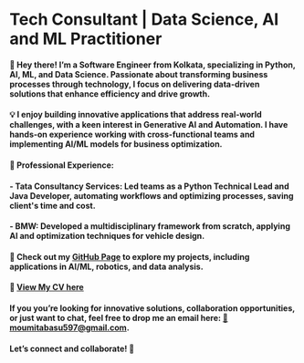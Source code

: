 # Tech Consultant | Data Science, AI and ML Practitioner

#### 👋 Hey there! I’m a Software Engineer from Kolkata, specializing in Python, AI, ML, and Data Science. Passionate about transforming business processes through technology, I focus on delivering data-driven solutions that enhance efficiency and drive growth.

#### 💡 I enjoy building innovative applications that address real-world challenges, with a keen interest in Generative AI and Automation. I have hands-on experience working with cross-functional teams and implementing AI/ML models for business optimization.
#### 💼 Professional Experience:

#### - Tata Consultancy Services: Led teams as a Python Technical Lead and Java Developer, automating workflows and optimizing processes, saving client's time and cost.
#### - BMW: Developed a multidisciplinary framework from scratch, applying AI and optimization techniques for vehicle design.

#### 📂 Check out my [GitHub Page](https://github.com/MoumitaBasu) to explore my projects, including applications in AI/ML, robotics, and data analysis.  
#### 📄 **[View My CV here](assets/CV_moumita_Basu.pdf)**

#### If you you’re looking for innovative solutions, collaboration opportunities, or just want to chat, feel free to drop me an email here: [📧 moumitabasu597@gmail.com](https://mail.google.com/mail/?view=cm&fs=1&to=moumitabasu597@gmail.com).
#### Let’s connect and collaborate! 🤝
